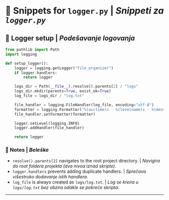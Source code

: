 # 🧩 Snippets for `logger.py` | _Snippeti za `logger.py`_

## 🔧 Logger setup | _Podešavanje logovanja_

```python
from pathlib import Path
import logging

def setup_logger():
    logger = logging.getLogger("file_organizer")
    if logger.handlers:
        return logger

    logs_dir = Path(__file__).resolve().parents[2] / "logs"
    logs_dir.mkdir(parents=True, exist_ok=True)
    log_file = logs_dir / "log.txt"

    file_handler = logging.FileHandler(log_file, encoding="utf-8")
    formatter = logging.Formatter("%(asctime)s - %(levelname)s - %(message)s")
    file_handler.setFormatter(formatter)

    logger.setLevel(logging.INFO)
    logger.addHandler(file_handler)

    return logger
```

### 🧠 Notes | _Beleške_

- `resolve().parents[2]` navigates to the root project directory. | _Navigira do root foldera projekta (dva nivoa iznad skripte)._
- `logger.handlers` prevents adding duplicate handlers. | _Sprečava višestruko dodavanje istih handlera._
- `log_file` is always created as `logs/log.txt`. | _Log se kreira u `logs/log.txt` bez obzira odakle se pokreće skripta._

---
